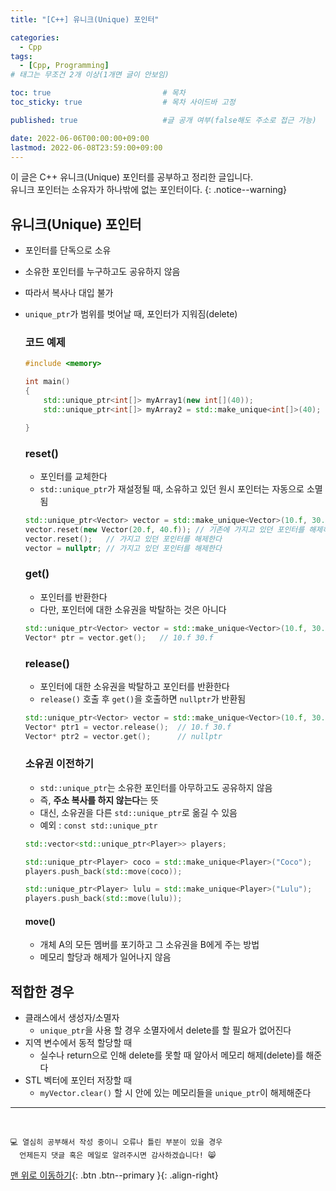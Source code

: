 ```yaml
---
title: "[C++] 유니크(Unique) 포인터" 

categories:
  - Cpp
tags:
  - [Cpp, Programming]
# 태그는 무조건 2개 이상(1개면 글이 안보임)

toc: true                         # 목차
toc_sticky: true                  # 목차 사이드바 고정

published: true                   #글 공개 여부(false해도 주소로 접근 가능)

date: 2022-06-06T00:00:00+09:00
lastmod: 2022-06-08T23:59:00+09:00
---
```


<!-- description : 25자에서 160자 사이 -->
이 글은 C++ 유니크(Unique) 포인터를 공부하고 정리한 글입니다.<br>
유니크 포인터는 소유자가 하나밖에 없는 포인터이다.
{: .notice--warning}

## 유니크(Unique) 포인터
- 포인터를 단독으로 소유
- 소유한 포인터를 누구하고도 공유하지 않음
- 따라서 복사나 대입 불가
- `unique_ptr`가 범위를 벗어날 때, 포인터가 지워짐(delete)

  ### 코드 예제
  ```cpp
  #include <memory>

  int main()
  {
      std::unique_ptr<int[]> myArray1(new int[](40));                   // C++11
      std::unique_ptr<int[]> myArray2 = std::make_unique<int[]>(40);    // C++14 이후

  }
  ```

  ### reset()
  - 포인터를 교체한다
  - `std::unique_ptr`가 재설정될 때, 소유하고 있던 원시 포인터는 자동으로 소멸됨

  ```cpp
  std::unique_ptr<Vector> vector = std::make_unique<Vector>(10.f, 30.f);
  vector.reset(new Vector(20.f, 40.f)); // 기존에 가지고 있던 포인터를 해제하고 새로운 포인터를 연결해준다
  vector.reset();   // 가지고 있던 포인터를 해제한다
  vector = nullptr; // 가지고 있던 포인터를 해제한다
  ```

  ### get()
  - 포인터를 반환한다
  - 다만, 포인터에 대한 소유권을 박탈하는 것은 아니다

  ```cpp
  std::unique_ptr<Vector> vector = std::make_unique<Vector>(10.f, 30.f);
  Vector* ptr = vector.get();   // 10.f 30.f
  ```
  
  ### release()
  - 포인터에 대한 소유권을 박탈하고 포인터를 반환한다
  - `release()` 호출 후 `get()`을 호출하면 `nullptr`가 반환됨

  ```cpp
  std::unique_ptr<Vector> vector = std::make_unique<Vector>(10.f, 30.f);
  Vector* ptr1 = vector.release();  // 10.f 30.f
  Vector* ptr2 = vector.get();      // nullptr
  ```

  ### 소유권 이전하기
  - `std::unique_ptr`는 소유한 포인터를 아무하고도 공유하지 않음
  - 즉, **주소 복사를 하지 않는다**는 뜻
  - 대신, 소유권을 다른 `std::unique_ptr`로 옮길 수 있음
  - 예외 : `const std::unique_ptr`

  ```cpp
  std::vector<std::unique_ptr<Player>> players;

  std::unique_ptr<Player> coco = std::make_unique<Player>("Coco");
  players.push_back(std::move(coco));

  std::unique_ptr<Player> lulu = std::make_unique<Player>("Lulu");
  players.push_back(std::move(lulu));
  ```

    #### move()
    - 개체 A의 모든 멤버를 포기하고 그 소유권을 B에게 주는 방법
    - 메모리 할당과 해제가 일어나지 않음


## 적합한 경우
- 클래스에서 생성자/소멸자
  - `unique_ptr`을 사용 할 경우 소멸자에서 delete를 할 필요가 없어진다
- 지역 변수에서 동적 할당할 때
  - 실수나 return으로 인해 delete를 못할 때 알아서 메모리 해제(delete)를 해준다
- STL 벡터에 포인터 저장할 때
  - `myVector.clear()` 할 시 안에 있는 메모리들을 `unique_ptr`이 해제해준다

***
<br>

    💻 열심히 공부해서 작성 중이니 오류나 틀린 부분이 있을 경우 
      언제든지 댓글 혹은 메일로 알려주시면 감사하겠습니다! 😸


[맨 위로 이동하기](#){: .btn .btn--primary }{: .align-right}